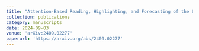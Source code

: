 ```yaml
---
title: "Attention-Based Reading, Highlighting, and Forecasting of the Limit Order Book"
collection: publications
category: manuscripts  
date: 2024-09-03
venue: 'arXiv:2409.02277' 
paperurl: 'https://arxiv.org/abs/2409.02277' 
---
```

 
